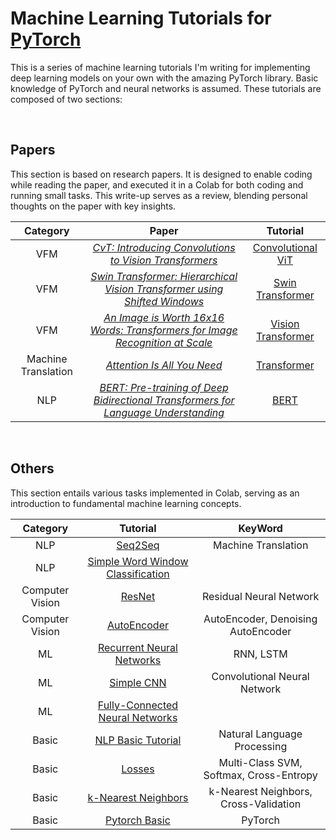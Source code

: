 # Machine Learning Tutorials for [PyTorch](https://pytorch.org)

This is a series of machine learning tutorials I'm writing for implementing deep learning models on your own with the amazing PyTorch library. Basic knowledge of PyTorch and neural networks is assumed. These tutorials are composed of two sections: 

<br/>

## Papers
This section is based on research papers. It is designed to enable coding while reading the paper, and executed it in a Colab for both coding and running small tasks. This write-up serves as a review, blending personal thoughts on the paper with key insights.

Category | Paper | Tutorial
:---: | :---: | :---:
VFM | [_CvT: Introducing Convolutions to Vision Transformers_](https://arxiv.org/abs/2103.15808) | [Convolutional ViT](https://github.com/seonm9119/tutorials/blob/main/Convolutional%20ViT.ipynb)
VFM | [_Swin Transformer: Hierarchical Vision Transformer using Shifted Windows_](https://arxiv.org/abs/2103.14030) | [Swin Transformer](https://github.com/seonm9119/tutorials/blob/main/Swin.ipynb)
VFM | [_An Image is Worth 16x16 Words: Transformers for Image Recognition at Scale_](https://arxiv.org/abs/2010.11929) | [Vision Transformer](https://github.com/seonm9119/tutorials/blob/main/Vision%20Transformer.ipynb)
Machine Translation| [_Attention Is All You Need_](https://arxiv.org/abs/1706.03762)| [Transformer](https://github.com/seonm9119/tutorials/blob/main/Transformer.ipynb)
NLP|[_BERT: Pre-training of Deep Bidirectional Transformers for Language Understanding_](https://arxiv.org/abs/1810.04805)|[BERT](https://github.com/seonm9119/tutorials/blob/main/BERT.ipynb)|

<br/>


## Others
This section entails various tasks implemented in Colab, serving as an introduction to fundamental machine learning concepts.


Category |Tutorial | KeyWord
:---:| :---: | :---:
NLP | [Seq2Seq](https://github.com/seonm9119/tutorials/blob/main/seq2seq.ipynb)| Machine Translation
NLP | [Simple Word Window Classification](https://github.com/seonm9119/tutorials/blob/main/Simple%20Word%20Window%20Classification.ipynb) | 
Computer Vision| [ResNet](https://github.com/seonm9119/tutorials/blob/main/ResNet.ipynb) | Residual Neural Network
Computer Vision | [AutoEncoder](https://github.com/seonm9119/tutorials/blob/main/AutoEncoder.ipynb) | AutoEncoder, Denoising AutoEncoder
ML | [Recurrent Neural Networks](https://github.com/seonm9119/tutorials/blob/main/Recurrent%20Neural%20Networks.ipynb) | RNN, LSTM
ML | [Simple CNN](https://github.com/seonm9119/tutorials/blob/main/Simple%20CNN.ipynb) | Convolutional Neural Network
ML| [Fully-Connected Neural Networks](https://github.com/seonm9119/tutorials/blob/main/Fully-Connected%20Neural%20Networks.ipynb) |
Basic | [NLP Basic Tutorial](https://github.com/seonm9119/tutorials/blob/main/NLP%20Basic%20Tutorial.ipynb) | Natural Language Processing
Basic | [Losses](https://github.com/seonm9119/tutorials/blob/main/losses.ipynb)| Multi-Class SVM, Softmax, Cross-Entropy
Basic | [k-Nearest Neighbors](https://github.com/seonm9119/tutorials/blob/main/k-Nearest%20Neighbors.ipynb) | k-Nearest Neighbors, Cross-Validation
Basic | [Pytorch Basic](https://github.com/seonm9119/tutorials/blob/main/Pytorch%20Basic.ipynb) | PyTorch





